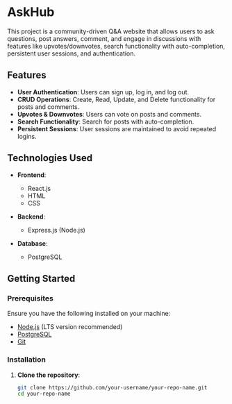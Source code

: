 # AskHub

This project is a community-driven Q&A website that allows users to ask questions, post answers, comment, and engage in discussions with features like upvotes/downvotes, search functionality with auto-completion, persistent user sessions, and authentication.

## Features

- **User Authentication**: Users can sign up, log in, and log out.
- **CRUD Operations**: Create, Read, Update, and Delete functionality for posts and comments.
- **Upvotes & Downvotes**: Users can vote on posts and comments.
- **Search Functionality**: Search for posts with auto-completion.
- **Persistent Sessions**: User sessions are maintained to avoid repeated logins.

## Technologies Used

- **Frontend**: 
  - React.js
  - HTML
  - CSS

- **Backend**: 
  - Express.js (Node.js)

- **Database**: 
  - PostgreSQL

## Getting Started

### Prerequisites

Ensure you have the following installed on your machine:

- [Node.js](https://nodejs.org/en/download/) (LTS version recommended)
- [PostgreSQL](https://www.postgresql.org/download/)
- [Git](https://git-scm.com/)

### Installation

1. **Clone the repository**:

   ```bash
   git clone https://github.com/your-username/your-repo-name.git
   cd your-repo-name

